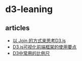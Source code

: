 # d3-leaning

## articles 

- [以 Join 的方式来思考D3.js](https://juejin.im/post/5b20a5925188251371243c14)
- [D3.js可视化前端框架的使用要点](https://segmentfault.com/a/1190000013449088)
- [D3中常用的比例尺](https://segmentfault.com/a/1190000011006780)

